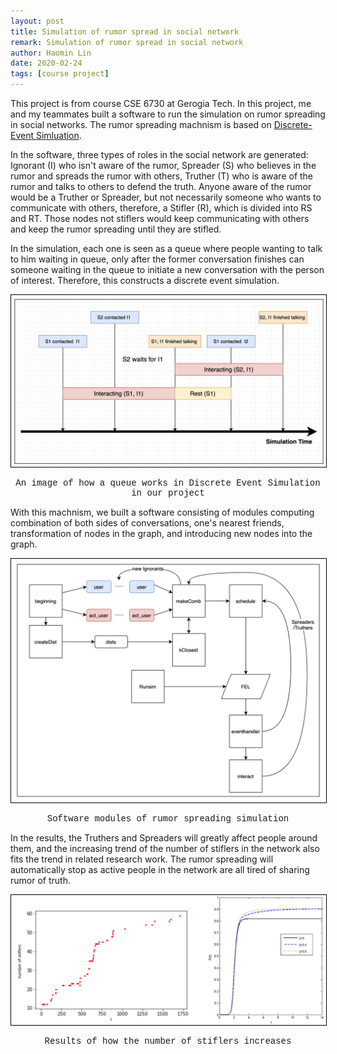 ```yaml
---
layout: post
title: Simulation of rumor spread in social network
remark: Simulation of rumor spread in social network
author: Haomin Lin
date: 2020-02-24
tags: [course project]
---
```


This project is from course CSE 6730 at Gerogia Tech. In this project, me and my teammates built a software to run the simulation on rumor spreading in social networks. The rumor spreading machnism is based on [Discrete-Event Simluation](https://en.wikipedia.org/wiki/Discrete-event_simulation).

In the software, three types of roles in the social network are generated: Ignorant (I) who isn't aware of the rumor, Spreader (S) who believes in the rumor and spreads the rumor with others, Truther (T) who is aware of the rumor and talks to others to defend the truth. Anyone aware of the rumor would be a Truther or Spreader, but not necessarily someone who wants to communicate with others, therefore, a Stifler (R), which is divided into RS and RT. Those nodes not stiflers would keep communicating with others and keep the rumor spreading until they are stifled.

In the simulation, each one is seen as a queue where people wanting to talk to him waiting in queue, only after the former conversation finishes can someone waiting in the queue to initiate a new conversation with the person of interest. Therefore, this constructs a discrete event simulation.

<p align="center">
  <img  src="/img/sna/system.png"
  alt="DES system plot" style="border:1px solid black" width="700">
</p>

<p style="text-align:center;font-family:'Courier New';font-size:14px">An image of how a queue works in Discrete Event Simulation in our project</p>

With this machnism, we built a software consisting of modules computing combination of both sides of conversations, one's nearest friends, transformation of nodes in the graph, and introducing new nodes into the graph.

<p align="center">
  <img  src="/img/sna/software.png"
  alt="software modules" style="border:1px solid black" width="700">
</p>

<p style="text-align:center;font-family:'Courier New';font-size:14px">Software modules of rumor spreading simulation</p>

In the results, the Truthers and Spreaders will greatly affect people around them, and the increasing trend of the number of stiflers in the network also fits the trend in related research work. The rumor spreading will automatically stop as active people in the network are all tired of sharing rumor of truth.

<p align="center">
  <img  src="/img/sna/stifler.jpg"
  alt="software modules" style="border:1px solid black" width="700">
</p>

<p style="text-align:center;font-family:'Courier New';font-size:14px">Results of how the number of stiflers increases</p>


